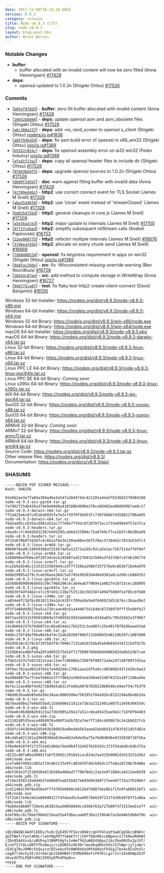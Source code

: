 ```yaml
---
date: 2017-12-08T16:14:14.605Z
version: 8.9.3
category: release
title: Node v8.9.3 (LTS)
slug: node-v8-9-3
layout: blog-post.hbs
author: Myles Borins
---
```


### Notable Changes

* **buffer**:
  * buffer allocated with an invalid content will now be zero filled (Anna Henningsen) [#17428](https://github.com/nodejs/node/pull/17428)
* **deps**:
  * openssl updated to 1.0.2n (Shigeki Ohtsu) [#17526](https://github.com/nodejs/node/pull/17526)

### Commits

* [[`b05ef978d3`](https://github.com/nodejs/node/commit/b05ef978d3)] - **buffer**: zero-fill buffer allocated with invalid content (Anna Henningsen) [#17428](https://github.com/nodejs/node/pull/17428)
* [[`18652b6860`](https://github.com/nodejs/node/commit/18652b6860)] - **deps**: update openssl asm and asm_obsolete files (Shigeki Ohtsu) [#17526](https://github.com/nodejs/node/pull/17526)
* [[`e6c308e237`](https://github.com/nodejs/node/commit/e6c308e237)] - **deps**: add -no_rand_screen to openssl s_client (Shigeki Ohtsu) [nodejs/io.js#1836](https://github.com/nodejs/io.js/pull/1836)
* [[`a85f94bd59`](https://github.com/nodejs/node/commit/a85f94bd59)] - **deps**: fix asm build error of openssl in x86_win32 (Shigeki Ohtsu) [iojs/io.js#1389](https://github.com/iojs/io.js/pull/1389)
* [[`b5552c854c`](https://github.com/nodejs/node/commit/b5552c854c)] - **deps**: fix openssl assembly error on ia32 win32 (Fedor Indutny) [iojs/io.js#1389](https://github.com/iojs/io.js/pull/1389)
* [[`afad1f23a2`](https://github.com/nodejs/node/commit/afad1f23a2)] - **deps**: copy all openssl header files to include dir (Shigeki Ohtsu) [#17526](https://github.com/nodejs/node/pull/17526)
* [[`9fdd3bddf5`](https://github.com/nodejs/node/commit/9fdd3bddf5)] - **deps**: upgrade openssl sources to 1.0.2n (Shigeki Ohtsu) [#17526](https://github.com/nodejs/node/pull/17526)
* [[`db09f245bf`](https://github.com/nodejs/node/commit/db09f245bf)] - **doc**: warn against filling buffer with invalid data (Anna Henningsen) [#17428](https://github.com/nodejs/node/pull/17428)
* [[`42f09ed461`](https://github.com/nodejs/node/commit/42f09ed461)] - **http2**: use correct connect event for TLS Socket (James M Snell) [#17328](https://github.com/nodejs/node/pull/17328)
* [[`aba3544b50`](https://github.com/nodejs/node/commit/aba3544b50)] - **http2**: use 'close' event instead of 'streamClosed' (James M Snell) [#17328](https://github.com/nodejs/node/pull/17328)
* [[`bd035d75bd`](https://github.com/nodejs/node/commit/bd035d75bd)] - **http2**: general cleanups in core.js (James M Snell) [#17209](https://github.com/nodejs/node/pull/17209)
* [[`a5e3ba2cb3`](https://github.com/nodejs/node/commit/a5e3ba2cb3)] - **http2**: major update to internals (James M Snell) [#17105](https://github.com/nodejs/node/pull/17105)
* [[`d7f37cebed`](https://github.com/nodejs/node/commit/d7f37cebed)] - **http2**: simplify subsequent rstStream calls (Anatoli Papirovski) [#16753](https://github.com/nodejs/node/pull/16753)
* [[`22ee960775`](https://github.com/nodejs/node/commit/22ee960775)] - **http2**: refactor multiple internals (James M Snell) [#16676](https://github.com/nodejs/node/pull/16676)
* [[`319beaf45b`](https://github.com/nodejs/node/commit/319beaf45b)] - **http2**: allocate on every chunk send (James M Snell) [#16669](https://github.com/nodejs/node/pull/16669)
* [[`7d68488524`](https://github.com/nodejs/node/commit/7d68488524)] - **openssl**: fix keypress requirement in apps on win32 (Shigeki Ohtsu) [iojs/io.js#1389](https://github.com/iojs/io.js/pull/1389)
* [[`8e8fac29de`](https://github.com/nodejs/node/commit/8e8fac29de)] - **src**: fix -Winconsistent-missing-override warning (Ben Noordhuis) [#16726](https://github.com/nodejs/node/pull/16726)
* [[`26b43c87ee`](https://github.com/nodejs/node/commit/26b43c87ee)] - **src**: add method to compute storage in WriteWrap (Anna Henningsen) [#16727](https://github.com/nodejs/node/pull/16727)
* [[`99d775ca07`](https://github.com/nodejs/node/commit/99d775ca07)] - **test**: fix flaky test-http2-create-client-connect (David Benjamin) [#16130](https://github.com/nodejs/node/pull/16130)

Windows 32-bit Installer: https://nodejs.org/dist/v8.9.3/node-v8.9.3-x86.msi<br>
Windows 64-bit Installer: https://nodejs.org/dist/v8.9.3/node-v8.9.3-x64.msi<br>
Windows 32-bit Binary: https://nodejs.org/dist/v8.9.3/win-x86/node.exe<br>
Windows 64-bit Binary: https://nodejs.org/dist/v8.9.3/win-x64/node.exe<br>
macOS 64-bit Installer: https://nodejs.org/dist/v8.9.3/node-v8.9.3.pkg<br>
macOS 64-bit Binary: https://nodejs.org/dist/v8.9.3/node-v8.9.3-darwin-x64.tar.gz<br>
Linux 32-bit Binary: https://nodejs.org/dist/v8.9.3/node-v8.9.3-linux-x86.tar.xz<br>
Linux 64-bit Binary: https://nodejs.org/dist/v8.9.3/node-v8.9.3-linux-x64.tar.xz<br>
Linux PPC LE 64-bit Binary: https://nodejs.org/dist/v8.9.3/node-v8.9.3-linux-ppc64le.tar.xz<br>
Linux PPC BE 64-bit Binary: *Coming soon*<br>
Linux s390x 64-bit Binary: https://nodejs.org/dist/v8.9.3/node-v8.9.3-linux-s390x.tar.xz<br>
AIX 64-bit Binary: https://nodejs.org/dist/v8.9.3/node-v8.9.3-aix-ppc64.tar.gz<br>
SunOS 32-bit Binary: https://nodejs.org/dist/v8.9.3/node-v8.9.3-sunos-x86.tar.xz<br>
SunOS 64-bit Binary: https://nodejs.org/dist/v8.9.3/node-v8.9.3-sunos-x64.tar.xz<br>
ARMv6 32-bit Binary: *Coming soon*<br>
ARMv7 32-bit Binary: https://nodejs.org/dist/v8.9.3/node-v8.9.3-linux-armv7l.tar.xz<br>
ARMv8 64-bit Binary: https://nodejs.org/dist/v8.9.3/node-v8.9.3-linux-arm64.tar.xz<br>
Source Code: https://nodejs.org/dist/v8.9.3/node-v8.9.3.tar.gz<br>
Other release files: https://nodejs.org/dist/v8.9.3/<br>
Documentation: https://nodejs.org/docs/v8.9.3/api/

<h3 id="shasums">SHASUMS</h3>

```
-----BEGIN PGP SIGNED MESSAGE-----
Hash: SHA256

92e662ae3e7fa84a304a4be2e547a38d4f4dc421201a44a5f833683278484198  node-v8.9.3-aix-ppc64.tar.gz
fa7962f25db420a374e9e60d8a410188bd690a2f0ce8d403aa9b09d9b7ae8c1f  node-v8.9.3-darwin-x64.tar.gz
ff2a425e6c87cd51be6935fe7e3cf3979f9dd53fc7307b66b74358822780ab05  node-v8.9.3-darwin-x64.tar.xz
f8a5add5cc635ac6981a52ac777d9e7ff03c072078f2ec1f33e099e9f57e3fca  node-v8.9.3-headers.tar.gz
c0aa9ccfc9445b912367e695285cab6d153904c75a67b9cf7ce1b5fc8620ba99  node-v8.9.3-headers.tar.xz
df32e87060f5426fc6c6b1af8e3e130ae08ee36f570ac3728442c7833e53d7c3  node-v8.9.3-linux-arm64.tar.gz
8860678ad0c24059380af254574e5a12371a2d5c92ca5e1ac7267314af7df04f  node-v8.9.3-linux-arm64.tar.xz
4288690edfb0ec8f20f34cbcb24580fad227b9323589a3f437d8fc474b19677d  node-v8.9.3-linux-armv7l.tar.gz
4ca2b9a5b46c22353233365944c2df7f1566a298bf25f57be8c863bf1bd4e0f8  node-v8.9.3-linux-armv7l.tar.xz
0ddb29995a279c3ce630aee38dc5a5745e99283d440a9381e8ca209ccb860352  node-v8.9.3-linux-ppc64le.tar.gz
a5568b0098096db65c50c7968206c6cab4ea67f069e1a8627e18f33cec188095  node-v8.9.3-linux-ppc64le.tar.xz
020839f4dfd462ce7cc97e01c228e751511bc503387a094f580df1ef85cbf680  node-v8.9.3-linux-s390x.tar.gz
ca854e0f21bfbc86182134a1dc6197cf09ad4a5e0f640923d51674cc36aad9e2  node-v8.9.3-linux-s390x.tar.xz
df3f1480dddb27ba5ca72bcaae48cb1a4446f341648c87338979fff35eb9fb27  node-v8.9.3-linux-x64.tar.gz
86f3aa593315f0503d069e3f4805019583ab8d86c0244a83c795d1942e3f99b7  node-v8.9.3-linux-x64.tar.xz
2414b66425fb79d60f2ec6ba054de17b5253c1ee00fc25e491f8f02dbaae03a8  node-v8.9.3-linux-x86.tar.gz
04dbc27bfd4ef06a0b364f4c15ab28268f90bf1310d8035481106397c108f600  node-v8.9.3-linux-x86.tar.xz
05b95b18cd170cbf397b83f9cf098c7132a816354b45a9db8454347215df91fb  node-v8.9.3.pkg
2159b641ed66fa9a20fa0092575d14f7175898704b66d4406583da6b52db7cae  node-v8.9.3-sunos-x64.tar.gz
67bb2c6231fe621812caac11ee7c0b08be7260f8f00572a4a24f1d8f89f345aa  node-v8.9.3-sunos-x64.tar.xz
19fbec782aad6524f6417e44d2ddc176b1aaa16f5a9ccd6586b543f2428c8ae3  node-v8.9.3-sunos-x86.tar.gz
0a300d8875e7fcbefb082e3ff79b62a39b63ed348a632d074315a18f1108ad4e  node-v8.9.3-sunos-x86.tar.xz
9efec12ae408f4e92738d9e5ab3c3fe68a407b7830228b0548ce9eef54cf63f9  node-v8.9.3.tar.gz
748ddb3baa6b85e6a56e38aacd066586e7581952f84a92bc8152248a9be6b2da  node-v8.9.3.tar.xz
d67bea0d8e27e66b55bdc32de600a11611e73b3a2322401a487513e56304559c  node-v8.9.3-win-x64.7z
17dee0c06d088269123a27db3905a39a17a51cc0ea65435ae942c718f0f94403  node-v8.9.3-win-x64.zip
e23102d8555eace48b9976a490f3a5b702a74eff7184cdd99b7dc2e1b8d22fcb  node-v8.9.3-win-x86.7z
c85bfc5443b9e9265493b286029ad0edda5b2aeed2abd6d314703fd21d5fd82a  node-v8.9.3-win-x86.zip
68cdd5a021101a208d830da016eebb3a9de5ba75e76d8d8d6e9332038f10f56a  node-v8.9.3-x64.msi
5f8e0e01879f273751dd1d0da7de44b4f32e65f62b5d3c373f54abd8c6db3f5a  node-v8.9.3-x86.msi
c8231cd0fa8be30891fabf53092c2916d1cac024a7ae425b9082d3d13251d3b2  win-x64/node.exe
1cefa86f4992cd65af19c86113fe9fcd034f67ddcb85dc17fe8a10720b76480e  win-x64/node.lib
a4bf203e3f1516020a913b560a468ad77796f8d2c2ae3e9f1884ca4312ee0d39  win-x64/node_pdb.7z
af14e1458134a9d4b37e66b0fea635b827e603694368f1feed4ff35a1f010867  win-x64/node_pdb.zip
2cd11403c9976e45be4f7f4785b96b0cb8126d7dd87dee8b1f1fe9fa680126f1  win-x86/node.exe
f2f21617e46cbb2e899d012774fdeed5cba4057b6829f231f429b28f07f1a86a  win-x86/node.lib
f9a60e58680f720e4ca63833aa500586d4cc6366763a727b80f3f3153eeb1e7f  win-x86/node_pdb.7z
834f09cc6c78ebf8b0d210aa55a4fdbecaab0f30a12f8b467a2de04b5db0d78b  win-x86/node_pdb.zip
-----BEGIN PGP SIGNATURE-----

iQEzBAEBCAAdFiEEDv/hvO/ZyE49CYFSkzsB9AtcqUYFAloqt5wACgkQkzsB9Atc
qUZTWwf/Yynt4R9LrlaGYNgPDTfSAaKTtrjtKFTbQnRAcL6Npeu+2J7kRwvRHbW1
/ZQn85A4XvzA/uBUFey3JBHPh9gYv1eHmfY62uWEbVb8po2jbz3hm90U5u2p1hT/
E/oVfIJl0LvDDfVThv0wiy/ciDGNISs9U30rlmodkqdReV3eVJ23lWprjyljuW/+
cEXCg7OuJOMRc5kQsyrzC0ZvebuV5V8WO0XdaSMY6AXUzFh5EgJlbo4c0IsUtUlc
cegA7l3mchyIE/4J+mdcqk318OHN4TrE5Mb896efcFKfKiLgzrIv+1Xo8bWp26JF
nbvp3UThLPQ8YxMd13O93yEPh4F6pQ==
=oyyp
-----END PGP SIGNATURE-----

```
